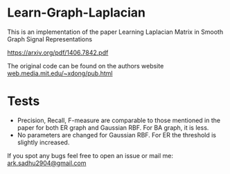 # Learn-Graph-Laplacian
This is an implementation of the paper  Learning Laplacian Matrix in Smooth Graph Signal Representations 

https://arxiv.org/pdf/1406.7842.pdf

The original code can be found on the authors website [web.media.mit.edu/~xdong/pub.html](https://web.media.mit.edu/~xdong/pub.html)
# Tests
- Precision, Recall, F-measure are comparable to those mentioned in the paper for both ER graph and Gaussian RBF. For BA graph, it is less.
- No parameters are changed for Gaussian RBF. For ER the threshold is slightly increased.

If you spot any bugs feel free to open an issue or mail me: ark.sadhu2904@gmail.com
